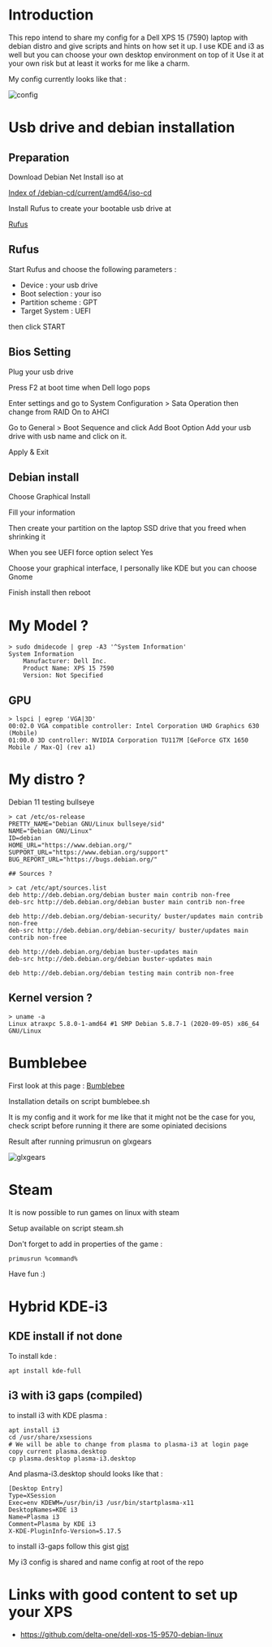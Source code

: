# Introduction

This repo intend to share my config for a Dell XPS 15 (7590) laptop with debian distro and give scripts and hints on how set it up.
I use KDE and i3 as well but you can choose your own desktop environment on top of it
Use it at your own risk but at least it works for me like a charm. 

My config currently looks like that : 

![config](kde-i3.png#center)

# Usb drive and debian installation

## Preparation

Download Debian Net Install iso at 

[Index of /debian-cd/current/amd64/iso-cd](https://cdimage.debian.org/debian-cd/current/amd64/iso-cd/)

Install Rufus to create your bootable usb drive at 

[Rufus](https://rufus.ie/)

## Rufus

Start Rufus and choose the following parameters : 

- Device : your usb drive
- Boot selection : your iso
- Partition scheme : GPT
- Target System : UEFI

then click START

## Bios Setting

Plug your usb drive

Press F2 at boot time when Dell logo pops

Enter settings and go to System Configuration > Sata Operation then change from RAID On to AHCI

Go to General > Boot Sequence and click Add Boot Option Add your usb drive with usb name and click on it. 

Apply & Exit

## Debian install

Choose Graphical Install

Fill your information

Then create your partition on the laptop SSD drive that you freed when shrinking it

When you see UEFI force option select Yes

Choose your graphical interface, I personally like KDE but you can choose Gnome

Finish install then reboot

# My Model ?

```
> sudo dmidecode | grep -A3 '^System Information'
System Information
	Manufacturer: Dell Inc.
	Product Name: XPS 15 7590
	Version: Not Specified
```

## GPU

```
> lspci | egrep 'VGA|3D'                         
00:02.0 VGA compatible controller: Intel Corporation UHD Graphics 630 (Mobile)
01:00.0 3D controller: NVIDIA Corporation TU117M [GeForce GTX 1650 Mobile / Max-Q] (rev a1)
```

# My distro ?

Debian 11 testing bullseye

```
> cat /etc/os-release
PRETTY_NAME="Debian GNU/Linux bullseye/sid"
NAME="Debian GNU/Linux"
ID=debian
HOME_URL="https://www.debian.org/"
SUPPORT_URL="https://www.debian.org/support"
BUG_REPORT_URL="https://bugs.debian.org/"
```

```
## Sources ?

> cat /etc/apt/sources.list 
deb http://deb.debian.org/debian buster main contrib non-free
deb-src http://deb.debian.org/debian buster main contrib non-free

deb http://deb.debian.org/debian-security/ buster/updates main contrib non-free
deb-src http://deb.debian.org/debian-security/ buster/updates main contrib non-free

deb http://deb.debian.org/debian buster-updates main
deb-src http://deb.debian.org/debian buster-updates main

deb http://deb.debian.org/debian testing main contrib non-free
```

## Kernel version ?

```
> uname -a
Linux atraxpc 5.8.0-1-amd64 #1 SMP Debian 5.8.7-1 (2020-09-05) x86_64 GNU/Linux
```

# Bumblebee

First look at this page : [Bumblebee](https://wiki.debian.org/Bumblebee)

Installation details on script bumblebee.sh

It is my config and it work for me like that it might not be the case for you, 
check script before running it there are some opiniated decisions

Result after running primusrun on glxgears

![glxgears](glxgears.png#center)  

# Steam

It is now possible to run games on linux with steam

Setup available on script steam.sh

Don't forget to add in properties of the game : 

```
primusrun %command%
```

Have fun :)

# Hybrid KDE-i3

## KDE install if not done

To install kde :

```
apt install kde-full
```

## i3 with i3 gaps (compiled)

to install i3 with KDE plasma :

```
apt install i3
cd /usr/share/xsessions
# We will be able to change from plasma to plasma-i3 at login page copy current plasma.desktop
cp plasma.desktop plasma-i3.desktop
```

And plasma-i3.desktop should looks like that : 

```
[Desktop Entry]
Type=XSession
Exec=env KDEWM=/usr/bin/i3 /usr/bin/startplasma-x11
DesktopNames=KDE i3
Name=Plasma i3
Comment=Plasma by KDE i3
X-KDE-PluginInfo-Version=5.17.5
```

to install i3-gaps follow this gist [gist](https://gist.github.com/boreycutts/6417980039760d9d9dac0dd2148d4783)

My i3 config is shared and name config at root of the repo

# Links with good content to set up your XPS

* https://github.com/delta-one/dell-xps-15-9570-debian-linux
